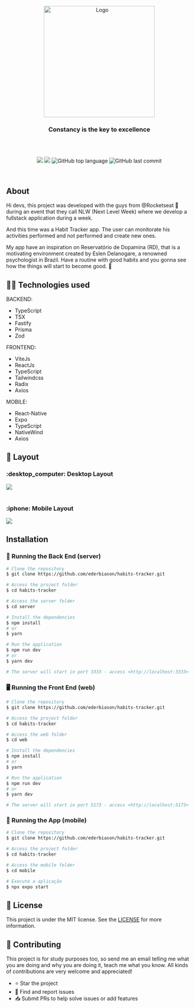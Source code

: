<p align="center">
  <img src="https://i.ibb.co/WxmjrPq/Cover.png" alt="Logo" width="300"/>
</p>
<h3 align="center">
    Constancy is the key to excellence
</h3>

<br><br>

<p align="center">
  <img src="https://img.shields.io/static/v1?label=nlw&message=setup&color=red&style=for-the-badge"/>
  <img src="https://img.shields.io/github/license/ederbiason/habits-tracker?color=red&logo=License&style=for-the-badge"/>
  <img alt="GitHub top language" src="https://img.shields.io/github/languages/top/ederbiason/habits-tracker?color=red&logo=TypeScript&logoColor=white&style=for-the-badge">
  <img alt="GitHub last commit" src="https://img.shields.io/github/last-commit/ederbiason/habits-tracker?color=red&style=for-the-badge">
</p>
<br>

## About

Hi devs, this project was developed with the guys from @Rocketseat 🚀 during an event that they call NLW (Next Level Week) where we develop a fullstack application during a week. 

And this time was a Habit Tracker app. The user can monitorate his activities performed and not performed and create new ones. 

My app have an inspiration on Reservatório de Dopamina (RD), that is a motivating environment created by Eslen Delanogare, a renowned psychologist in Brazil. Have a routine with good habits and you gonna see how the things will start to become good. 🎈

## 👨‍💻 Technologies used

BACKEND:

- TypeScript
- TSX
- Fastify
- Prisma
- Zod

FRONTEND:

- ViteJs
- ReactJs
- TypeScript
- Tailwindcss
- Radix
- Axios

MOBILE:

- React-Native
- Expo
- TypeScript
- NativeWind
- Axios

## :art: Layout
<div display= "flex"; flex-direction= "row">
    <h3>:desktop_computer: Desktop Layout</h3>
    <img src="https://media.giphy.com/media/9DZZg7t4ftj21k5ujp/giphy.gif"> 
    <br><br>
    <h3>:iphone: Mobile Layout</h3>
    <img src="https://media.giphy.com/media/8Dp9W7nNPO8kfEMxkF/giphy.gif">
</div>

## Installation

### 🎲 Running the Back End (server)

```bash
# Clone the repository
$ git clone https://github.com/ederbiason/habits-tracker.git

# Access the project folder
$ cd habits-tracker

# Access the server folder
$ cd server

# Install the dependencies
$ npm install
# or
$ yarn

# Run the application
$ npm run dev
# or
$ yarn dev

# The server will start in port 3333 - access <http://localhost:3333>
```

### 🖥️ Running the Front End (web)

```bash
# Clone the repository
$ git clone https://github.com/ederbiason/habits-tracker.git

# Access the project folder
$ cd habits-tracker

# Access the web folder
$ cd web

# Install the dependencies
$ npm install
# or
$ yarn

# Run the application
$ npm run dev
# or
$ yarn dev

# The server will start in port 5173 - access <http://localhost:5173>
```

### 📱 Running the App (mobile)

```bash
# Clone the repository
$ git clone https://github.com/ederbiason/habits-tracker.git

# Access the project folder
$ cd habits-tracker

# Access the mobile folder
$ cd mobile

# Execute a aplicação
$ npx expo start
```

## :memo: License
This project is under the MIT license. See the [LICENSE](https://github.com/ederbiason/event-platform/blob/main/LICENSE) for more information.

## :handshake: Contributing
This project is for study purposes too, so send me an email telling me what you are doing and why you are doing it, teach me what you know.
All kinds of contributions are very welcome and appreciated!
- ⭐️ Star the project
- 🐛 Find and report issues
- 📥 Submit PRs to help solve issues or add features